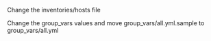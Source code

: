 Change the inventories/hosts file

Change the group_vars values and move group_vars/all.yml.sample to group_vars/all.yml

